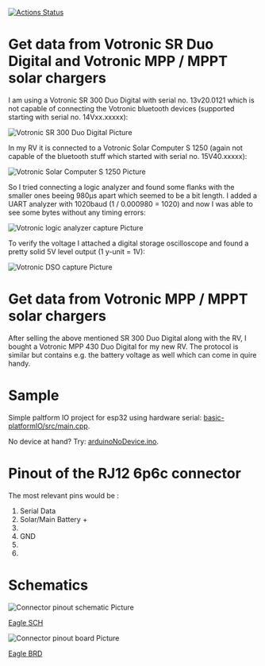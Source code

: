 [![Actions Status](https://github.com/crathje/VotronicSRDuoDig/workflows/PlatformIO%20CI/badge.svg)](https://github.com/crathje/VotronicSRDuoDig/actions)


# Get data from Votronic SR Duo Digital and Votronic MPP / MPPT solar chargers

I am using a Votronic SR 300 Duo Digital with serial no. 13v20.0121 which is not capable of connecting the Votronic bluetooth devices (supported starting with serial no. 14Vxx.xxxxx):

![Votronic SR 300 Duo Digital Picture](extras/Votronic_SR_300_Duo_Digital_installed.jpg?raw=true "Votronic SR 300 Duo Digital Picture")

In my RV it is connected to a Votronic Solar Computer S 1250 (again not capable of the bluetooth stuff which started with serial no. 15V40.xxxxx):

![Votronic Solar Computer S 1250 Picture](extras/Votronic_SolarComputer_S_1250.jpg?raw=true "Votronic Solar Computer S 1250 Picture")

So I tried connecting a logic analyzer and found some flanks with the smaller ones beeing 980µs apart which seemed to be a bit length. I added a UART analyzer with 1020baud (1 / 0.000980 = 1020) and now I was able to see some bytes without any timing errors:

![Votronic logic analyzer capture Picture](extras/Votronic_SR_300_Duo_Digital_protocol_capture.jpg.png?raw=true "Votronic logic analyzer capture Picture")

To verify the voltage I attached a digital storage oscilloscope and found a pretty solid 5V level output (1 y-unit = 1V): 

![Votronic DSO capture Picture](extras/Votronic_SR_300_Duo_Digital_protocol_oscilloscope.jpg?raw=true "Votronic DSO capture Picture")


# Get data from Votronic MPP / MPPT solar chargers

After selling the above mentioned SR 300 Duo Digital along with the RV, I bought a Votronic MPP 430 Duo Digital for my new RV. The protocol is similar but contains e.g. the battery voltage as well which can come in quire handy. 


# Sample

Simple paltform IO project for esp32 using hardware serial: [basic-platformIO/src/main.cpp](examples/basic-platformIO/src/main.cpp).

No device at hand? Try: [arduinoNoDevice.ino](examples/arduinoNoDevice/arduinoNoDevice.ino).


# Pinout of the RJ12 6p6c connector

The most relevant pins would be :
1. Serial Data
2. Solar/Main Battery +
3. 
4. GND
5. 
6. 


# Schematics

![Connector pinout schematic Picture](extras/VotronicSRDuoDig_connector_schematic.png?raw=true "Connector pinout schematic Picture")

[Eagle SCH](extras/VotronicSRDuoDig_connector.sch)

![Connector pinout board Picture](extras/VotronicSRDuoDig_connector_board.png?raw=true "Connector pinout board Picture")

[Eagle BRD](extras/VotronicSRDuoDig_connector.brd)
